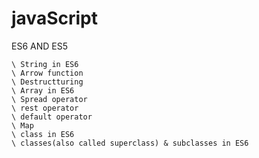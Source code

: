 # javaScript


ES6 AND ES5

    \ String in ES6
    \ Arrow function
    \ Destructturing
    \ Array in ES6
    \ Spread operator
    \ rest operator
    \ default operator
    \ Map
    \ class in ES6
    \ classes(also called superclass) & subclasses in ES6
